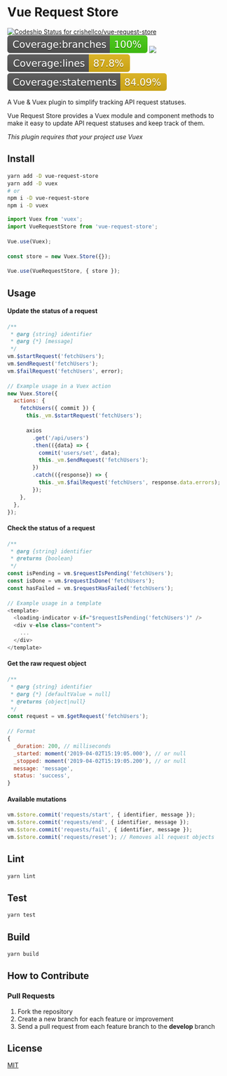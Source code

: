 # Vue Request Store
[![Codeship Status for crishellco/vue-request-store](https://app.codeship.com/projects/6fc2e700-35f9-0137-5a4a-56926ea83142/status?branch=master)](https://app.codeship.com/projects/332904)
![](badges/badge-branches.svg)
![](badges/badge-functionss.svg)
![](badges/badge-lines.svg)
![](badges/badge-statements.svg)

A Vue & Vuex plugin to simplify tracking API request statuses.

Vue Request Store provides a Vuex module and component methods to make it easy to update API request statuses and keep track of them.

_This plugin requires that your project use Vuex_

## Install

```bash
yarn add -D vue-request-store
yarn add -D vuex
# or
npm i -D vue-request-store
npm i -D vuex
```

```javascript
import Vuex from 'vuex';
import VueRequestStore from 'vue-request-store';

Vue.use(Vuex);

const store = new Vuex.Store({});

Vue.use(VueRequestStore, { store });
```

## Usage

#### Update the status of a request
```javascript
/**
 * @arg {string} identifier
 * @arg {*} [message]
 */
vm.$startRequest('fetchUsers');
vm.$endRequest('fetchUsers');
vm.$failRequest('fetchUsers', error);

// Example usage in a Vuex action
new Vuex.Store({
  actions: {
    fetchUsers({ commit }) {
      this._vm.$startRequest('fetchUsers');

      axios
        .get('/api/users')
        .then(({data} => {
          commit('users/set', data);
          this._vm.$endRequest('fetchUsers');
        })
        .catch(({response}) => {
          this._vm.$failRequest('fetchUsers', response.data.errors);
        });
    },
  },
});

```

#### Check the status of a request
```javascript
/**
 * @arg {string} identifier
 * @returns {boolean}
 */
const isPending = vm.$requestIsPending('fetchUsers');
const isDone = vm.$requestIsDone('fetchUsers');
const hasFailed = vm.$requestHasFailed('fetchUsers');

// Example usage in a template
<template>
  <loading-indicator v-if="$requestIsPending('fetchUsers')" />
  <div v-else class="content">
    ...
  </div>
</template>

```

#### Get the raw request object
```javascript
/**
 * @arg {string} identifier
 * @arg {*} [defaultValue = null]
 * @returns {object|null}
 */
const request = vm.$getRequest('fetchUsers');

// Format
{
  _duration: 200, // milliseconds
  _started: moment('2019-04-02T15:19:05.000'), // or null
  _stopped: moment('2019-04-02T15:19:05.200'), // or null
  message: 'message',
  status: 'success',
}
```

#### Available mutations
```javascript
vm.$store.commit('requests/start', { identifier, message });
vm.$store.commit('requests/end', { identifier, message });
vm.$store.commit('requests/fail', { identifier, message });
vm.$store.commit('requests/reset'); // Removes all request objects
```

## Lint
```bash
yarn lint
```

## Test
```bash
yarn test
```

## Build
```bash
yarn build
```

## How to Contribute

### Pull Requests

1. Fork the repository
2. Create a new branch for each feature or improvement
3. Send a pull request from each feature branch to the **develop** branch

## License

[MIT](http://opensource.org/licenses/MIT)
